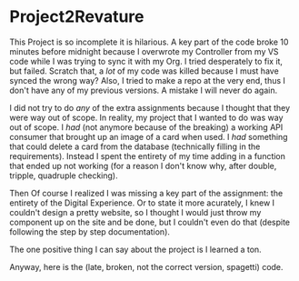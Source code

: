 # Project2Revature

This Project is so incomplete it is hilarious.
A key part of the code broke 10 minutes before midnight because I overwrote my Controller from my VS code while I was trying to sync it with my Org. I tried desperately to fix it, but failed. Scratch that, a *lot* of my code was killed because I must have synced the wrong way? Also, I tried to make a repo at the very end, thus I don't have any of my previous versions. A mistake I will never do again.

I did not try to do *any* of the extra assignments because I thought that they were way out of scope. In reality, my project that I wanted to do was way out of scope. I *had* (not anymore because of the breaking) a working API consumer that brought up an image of a card when used. I *had* something that could delete a card from the database (technically filling in the requirements). Instead I spent the entirety of my time adding in a function that ended up not working (for a reason I don't know why, after double, tripple, quadruple checking).

Then Of course I realized I was missing a key part of the assignment: the entirety of the Digital Experience. Or to state it more acurately, I knew I couldn't design a pretty website, so I thought I would just throw my component up on the site and be done, but I couldn't even do that (despite following the step by step documentation).

The one positive thing I can say about the project is I learned a ton.

Anyway, here is the (late, broken, not the correct version, spagetti) code.
